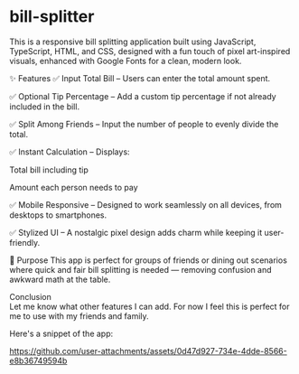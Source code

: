 # bill-splitter
This is a responsive bill splitting application built using JavaScript, TypeScript, HTML, and CSS, designed with a fun touch of pixel art-inspired visuals, enhanced with Google Fonts for a clean, modern look.

✨ Features
✅ Input Total Bill – Users can enter the total amount spent.

✅ Optional Tip Percentage – Add a custom tip percentage if not already included in the bill.

✅ Split Among Friends – Input the number of people to evenly divide the total.

✅ Instant Calculation – Displays:

Total bill including tip

Amount each person needs to pay

✅ Mobile Responsive – Designed to work seamlessly on all devices, from desktops to smartphones.

✅ Stylized UI – A nostalgic pixel design adds charm while keeping it user-friendly.

🧾 Purpose
This app is perfect for groups of friends or dining out scenarios where quick and fair bill splitting is needed — removing confusion and awkward math at the table.

Conclusion <br>
Let me know what other features I can add. For now I feel this is perfect for me to use with my friends and family.

Here's a snippet of the app: 



https://github.com/user-attachments/assets/0d47d927-734e-4dde-8566-e8b36749594b



